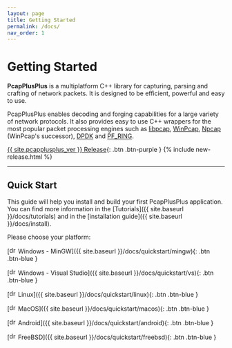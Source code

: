 ```yaml
---
layout: page
title: Getting Started
permalink: /docs/
nav_order: 1
---
```


# Getting Started

__PcapPlusPlus__ is a multiplatform C++ library for capturing, parsing and crafting of network packets. It is designed to be efficient, powerful and easy to use.

PcapPlusPlus enables decoding and forging capabilities for a large variety of network protocols. It also provides easy to use C++ wrappers for the most popular packet processing engines such as [libpcap](https://www.tcpdump.org/), [WinPcap](https://www.winpcap.org/), [Npcap](https://nmap.org/npcap/) (WinPcap's successor), [DPDK](https://www.dpdk.org/) and [PF_RING](https://www.ntop.org/products/packet-capture/pf_ring/).


[{{ site.pcapplusplus_ver }} Release](https://github.com/seladb/PcapPlusPlus/releases/tag/v21.05){: .btn .btn-purple } {% include new-release.html %}

---

## Quick Start

This guide will help you install and build your first PcapPlusPlus application. You can find more information in the [Tutorials]({{ site.baseurl }}/docs/tutorials) and in the [installation guide]({{ site.baseurl }}/docs/install).

Please choose your platform:

[<img src="{{ site.baseurl }}/resources/logo-windows.png" alt="drawing" width="16" title="Windows"/> Windows - MinGW]({{ site.baseurl }}/docs/quickstart/mingw){: .btn .btn-blue }

[<img src="{{ site.baseurl }}/resources/logo-windows.png" alt="drawing" width="16" title="Windows"/> Windows - Visual Studio]({{ site.baseurl }}/docs/quickstart/vs){: .btn .btn-blue }

[<img src="{{ site.baseurl }}/resources/logo-linux.png" alt="drawing" width="16" title="Linux"/> Linux]({{ site.baseurl }}/docs/quickstart/linux){: .btn .btn-blue }

[<img src="{{ site.baseurl }}/resources/logo-apple.png" alt="drawing" width="16" title="MacOS"/> MacOS]({{ site.baseurl }}/docs/quickstart/macos){: .btn .btn-blue }

[<img src="{{ site.baseurl }}/resources/logo-android.png" alt="drawing" width="16" title="Android"/> Android]({{ site.baseurl }}/docs/quickstart/android){: .btn .btn-blue }

[<img src="{{ site.baseurl }}/resources/logo-freebsd.png" alt="drawing" width="16" title="FreeBSD"/> FreeBSD]({{ site.baseurl }}/docs/quickstart/freebsd){: .btn .btn-blue }
